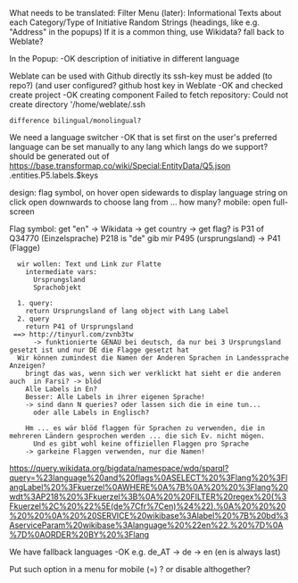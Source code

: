 What needs to be translated:
  Filter Menu
    (later): Informational Texts about each Category/Type of Initiative
  Random Strings (headings, like e.g. "Address" in the popups)
    If it is a common thing, use Wikidata?
    fall back to Weblate?

  In the Popup: -OK
    description of initiative in different language

Weblate
  can be used with Github directly
    its ssh-key must be added (to repo?)
      (and user configured?
    github host key in Weblate -OK and checked
    create project -OK
      creating component
        Failed to fetch repository: Could not create directory '/home/weblate/.ssh

    difference bilingual/monolingual?
      

We need a language switcher -OK
  that is set first on
    the user's preferred language
    can be set manually to any lang
      which langs do we support?
      should be generated out of
        https://base.transformap.co/wiki/Special:EntityData/Q5.json .entities.P5.labels.$keys

  design: flag symbol, 
    on hover open sidewards to display language string
    on click open downwards to choose lang from ... how many?
      mobile: open full-screen

  Flag symbol:
    get "en" -> Wikidata -> get country -> get flag?
      is P31 of Q34770 (Einzelsprache)
      P218 is "de"
      gib mir P495 (ursprungsland) 
      -> P41 (Flagge)

      wir wollen: Text und Link zur Flatte
        intermediate vars:
          Ursprungsland
          Sprachobjekt

      1. query:
        return Ursprungsland of lang object with Lang Label
      2. query
        return P41 of Ursprungsland
     ==> http://tinyurl.com/zvnb3tw
          -> funktionierte GENAU bei deutsch, da nur bei 3 Ursprungsland gesetzt ist und nur DE die Flagge gesetzt hat
      Wir können zumindest die Namen der Anderen Sprachen in Landessprache Anzeigen?
        bringt das was, wenn sich wer verklickt hat sieht er die anderen auch  in Farsi? -> blöd
        Alle Labels in En?
        Besser: Alle Labels in ihrer eigenen Sprache!
        -> sind dann N queries? oder lassen sich die in eine tun...
          oder alle Labels in Englisch?

        Hm ... es wär blöd flaggen für Sprachen zu verwenden, die in mehreren Ländern gesprochen werden ... die sich Ev. nicht mögen.
          Und es gibt wohl keine offiziellen Flaggen pro Sprache
        -> garkeine Flaggen verwenden, nur die Namen!

https://query.wikidata.org/bigdata/namespace/wdq/sparql?query=%23language%20and%20flags%0ASELECT%20%3Flang%20%3FlangLabel%20%3Fkuerzel%0AWHERE%0A%7B%0A%20%20%3Flang%20wdt%3AP218%20%3Fkuerzel%3B%0A%20%20FILTER%20regex%20(%3Fkuerzel%2C%20%22%5E(de%7Cfr%7Cen)%24%22).%0A%20%20%20%20%20%0A%20%20SERVICE%20wikibase%3Alabel%20%7B%20bd%3AserviceParam%20wikibase%3Alanguage%20%22en%22.%20%7D%0A%7D%0AORDER%20BY%20%3Flang


We have fallback languages -OK
  e.g. de_AT -> de -> en (en is always last)

Put such option in a menu for mobile (=) ?
  or disable althogether?


